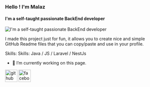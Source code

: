 ### Hello ! I'm Malaz
#### I'm a self-taught passionate BackEnd developer
![I'm a self-taught passionate BackEnd developer](https://ezpublish-france.fr/wp-content/uploads/2022/05/GitHub-annonce-une-experience-2FA-amelioree-pour-les-comptes-npm-758x426.jpg)

I made this project just for fun, it allows you to create nice and simple GitHub Readme files that you can copy/paste and use in your profile.

Skills: Skills: Java / JS / Laravel / NestJs

- 🔭 I’m currently working on this page. 


[<img src='https://cdn.jsdelivr.net/npm/simple-icons@3.0.1/icons/github.svg' alt='github' height='40'>](https://github.com/malaz-ahmad)  [<img src='https://cdn.jsdelivr.net/npm/simple-icons@3.0.1/icons/facebook.svg' alt='facebook' height='40'>](https://www.facebook.com/malaz.ahmad3301)  

